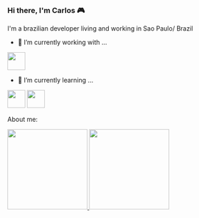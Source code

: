 ### Hi there, I'm Carlos 🎮

I'm a brazilian developer living and working in Sao Paulo/ Brazil

- 🔭 I’m currently working with ... 
<div>
  <img src="https://cdn.jsdelivr.net/gh/devicons/devicon/icons/java/java-original-wordmark.svg" width="40" height="40" />
</div>

- 🌱 I’m currently learning ... 
<div>
   <img src="https://cdn.jsdelivr.net/gh/devicons/devicon/icons/kotlin/kotlin-original-wordmark.svg" width="40" height="40"/>
   <img src="https://cdn.jsdelivr.net/gh/devicons/devicon/icons/go/go-original.svg" width="40" height="40"/>
</div>

About me:
<div>
<a href="https://github.com/carlospolimeni">
<img height="180em" src="https://github-readme-stats.vercel.app/api/top-langs/?username=carlospolimeni&layout=compact&langs_count=7&theme=dracula"/>
<img height="180em" src="https://github-readme-stats.vercel.app/api?username=carlospolimeni&show_icons=true&theme=dracula&include_all_commits=true&count_private=true"/>
</div>
